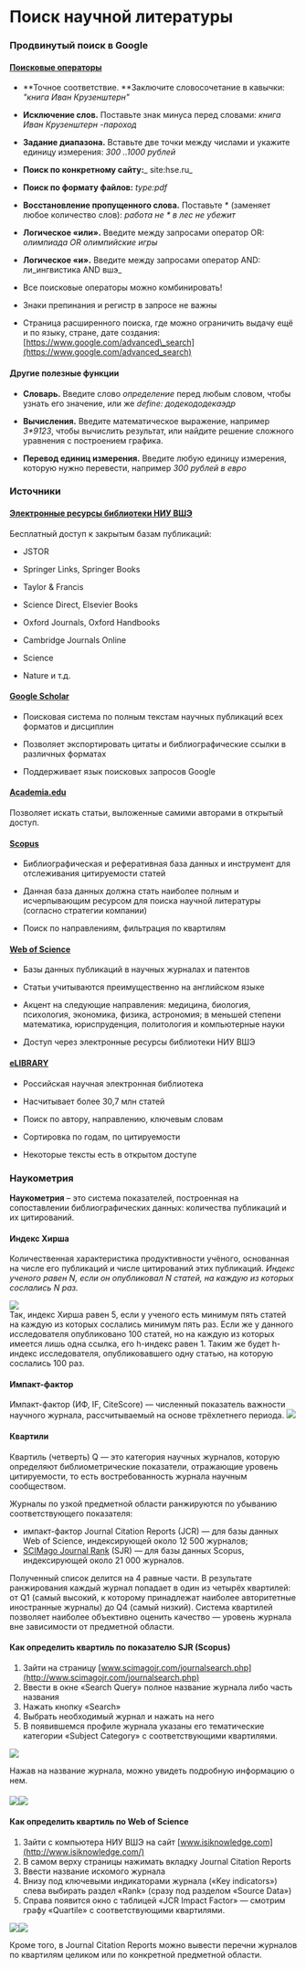 # Поиск научной литературы

### Продвинутый поиск в Google

#### [Поисковые операторы](https://habr.com/ru/post/437618/)

* **Точное соответствие. **Заключите словосочетание в кавычки: _"книга Иван Крузенштерн"_

* **Исключение слов.** Поставьте знак минуса перед словами: _книга Иван Крузенштерн -пароход_

* **Задание диапазона.** Вставьте две точки между числами и укажите единицу измерения: _300 ..1000 рублей_

* **Поиск по конкретному сайту:**_ site:hse.ru_

* **Поиск по формату файлов:** _type:pdf_

* **Восстановление пропущенного слова.** Поставьте \* \(заменяет любое количество слов\): _работа не \* в лес не убежит_

* **Логическое «или».** Введите между запросами оператор OR: _олимпиада OR олимпийские игры_

* **Логическое «и».**  Введите между запросами оператор AND: ли_ингвистика AND вшэ_

* Все поисковые операторы можно комбинировать!

* Знаки препинания и регистр в запросе не важны

* Страница расширенного поиска, где можно ограничить выдачу ещё и по языку, стране, дате создания: [https://www.google.com/advanced\_search](https://www.google.com/advanced_search)

#### Другие полезные функции

* **Словарь.** Введите слово _определение_ перед любым словом, чтобы узнать его значение, или же _define: додекододекаэдр_

* **Вычисления.** Введите математическое выражение, например _3\*9123_, чтобы вычислить результат, или найдите решение сложного уравнения с построением графика.

* **Перевод единиц измерения.** Введите любую единицу измерения, которую нужно перевести, например _300 рублей в евро_

### Источники

#### [Электронные ресурсы библиотеки НИУ ВШЭ](https://library.hse.ru/e-resources)

Бесплатный доступ к закрытым базам публикаций:

* JSTOR

* Springer Links, Springer Books

* Taylor & Francis

* Science Direct, Elsevier Books

* Oxford Journals, Oxford Handbooks

* Cambridge Journals Online

* Science

* Nature и т.д.

#### [Google Scholar](https://scholar.google.com/)

* Поисковая система по полным текстам научных публикаций всех форматов и дисциплин

* Позволяет экспортировать цитаты и библиографические ссылки в различных форматах

* Поддерживает язык поисковых запросов Google

#### [Academia.edu](https://www.academia.edu/)

Позволяет искать статьи, выложенные самими авторами в открытый доступ.

#### [Scopus](https://www.scopus.com/)

* Библиографическая и реферативная база данных и инструмент для отслеживания цитируемости статей

* Данная база данных должна стать наиболее полным и исчерпывающим ресурсом для поиска научной литературы \(согласно стратегии компании\)

* Поиск по направлениям, фильтрация по квартилям

#### [Web of Science](https://webofknowledge.com/)

* Базы данных публикаций в научных журналах и патентов

* Статьи учитываются преимущественно на английском языке

* Акцент на следующие направления: медицина, биология, психология, экономика, физика, астрономия; в меньшей степени математика, юриспруденция, политология и компьютерные науки

* Доступ через электронные ресурсы библиотеки НИУ ВШЭ

#### [eLIBRARY](https://elibrary.ru/)

* Российская научная электронная библиотека

* Насчитывает более 30,7 млн статей

* Поиск по автору, направлению, ключевым словам

* Сортировка по годам, по цитируемости

* Некоторые тексты есть в открытом доступе

### Наукометрия

**Наукометрия** – это система показателей, построенная на сопоставлении библиографических данных: количества публикаций и их цитирований.

#### Индекс Хирша

Количественная характеристика продуктивности учёного, основанная на числе его публикаций и числе цитирований этих публикаций. _Индекс ученого равен N, если он опубликовал N статей, на каждую из которых сослались N раз._

![](/assets/import3.png)  
Так, индекс Хирша равен 5, если у ученого есть минимум пять статей на каждую из которых сослались минимум пять раз. Если же у данного исследователя опубликовано 100 статей, но на каждую из которых имеется лишь одна ссылка, его h-индекс равен 1. Таким же будет h-индекс исследователя, опубликовавшего одну статью, на которую сослались 100 раз.

#### Импакт-фактор

Импакт-фактор \(ИФ, IF, CiteScore\) — численный показатель важности научного журнала, рассчитываемый на основе  трёхлетнего периода. ![](/assets/import5.png)

#### Квартили

Квартиль \(четверть\) Q — это категория научных журналов, которую определяют библиометрические показатели, отражающие уровень цитируемости, то есть востребованность журнала научным сообществом.

Журналы по узкой предметной области ранжируются по убыванию соответствующего показателя:

* импакт-фактор Journal Citation Reports \(JCR\) — для базы данных Web of Science, индексирующей около 12 500 журналов;
* [SCIMago Journal Rank](https://www.scimagojr.com) \(SJR\) — для базы данных Scopus, индексирующей около 21 000 журналов.

Полученный список делится на 4 равные части. В результате ранжирования каждый журнал попадает в один из четырёх квартилей: от Q1 \(самый высокий, к которому принадлежат наиболее авторитетные иностранные журналы\) до Q4 \(самый низкий\). Система квартилей позволяет наиболее объективно оценить качество — уровень журнала вне зависимости от предметной области.

#### **Как определить квартиль по показателю SJR \(Scopus\)**

1. Зайти на страницу [www.scimagojr.com/journalsearch.php](http://www.scimagojr.com/journalsearch.php)
2. Ввести в окне «Search Query» полное название журнала либо часть названия
3. Нажать кнопку «Search»
4. Выбрать необходимый журнал и нажать на него
5. В появившемся профиле журнала указаны его тематические категории «Subject Category» с соответствующими квартилями.

![](/assets/import8.png)

Нажав на название журнала, можно увидеть подробную информацию о нем.

#### ![](/assets/import9.png)![](/assets/import10.png)

#### **Как определить квартиль по Web of Science**

1. Зайти с компьютера НИУ ВШЭ на сайт [www.isiknowledge.com](http://www.isiknowledge.com/)
2. В самом верху страницы нажимать вкладку Journal Citation Reports
3. Ввести название искомого журнала 
4. Внизу под ключевыми индикаторами журнала \(«Key indicators»\) слева выбирать раздел «Rank» \(сразу под разделом «Source Data»\)
5. Справа появится окно с таблицей «JCR Impact Factor» — смотрим графу «Quartile» с соответствующими квартилями.

![](/assets/import11.png)![](/assets/import12.png)

Кроме того, в Journal Citation Reports можно вывести перечни журналов по квартилям целиком или по конкретной предметной области.

